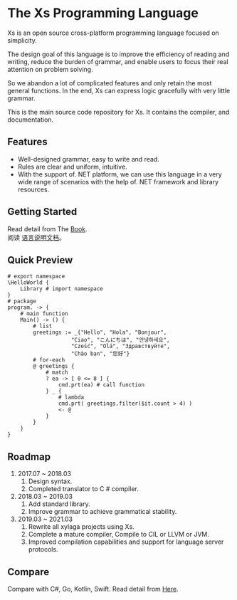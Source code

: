 # The Xs Programming Language
Xs is an open source cross-platform programming language focused on simplicity.

The design goal of this language is to improve the efficiency of reading and writing, reduce the burden of grammar, and enable users to focus their real attention on problem solving.

So we abandon a lot of complicated features and only retain the most general functions. In the end, Xs can express logic gracefully with very little grammar.

This is the main source code repository for Xs. It contains the compiler, and documentation.
## Features
+ Well-designed grammar, easy to write and read.
+ Rules are clear and uniform, intuitive.
+ With the support of. NET platform, we can use this language in a very wide range of scenarios with the help of. NET framework and library resources.

## Getting Started
Read detail from The [Book](./book-en/introduction.md).  
阅读 [语言说明文档](./book-zh/introduction.md)。

## Quick Preview
```
# export namespace
\HelloWorld {
    Library # import namespace
}
# package
program. -> {
    # main function
    Main() -> () {
        # list
        greetings := _{"Hello", "Hola", "Bonjour",
                    "Ciao", "こんにちは", "안녕하세요",
                    "Cześć", "Olá", "Здравствуйте",
                    "Chào bạn", "您好"}
        # for-each  
        @ greetings {
            # match
            ? ea -> [ 0 <= 8 ] {
                cmd.prt(ea) # call function
            } _ {
                # lambda
                cmd.prt( greetings.filter($it.count > 4) )
                <- @
            }
        }
    }
}
```
## Roadmap
1. 2017.07 ~ 2018.03 
    1. Design syntax.
    1. Completed translator to C # compiler.
1. 2018.03 ~ 2019.03
    1. Add standard library.
    1. Improve grammar to achieve grammatical stability.
1. 2019.03 ~ 2021.03
    1. Rewrite all xylaga projects using Xs.
    1. Complete a mature compiler, Compile to CIL or LLVM or JVM.
    1. Improved compilation capabilities and support for language server protocols.
## Compare
Compare with C#, Go, Kotlin, Swift.
Read detail from [Here](./Compare.md).  